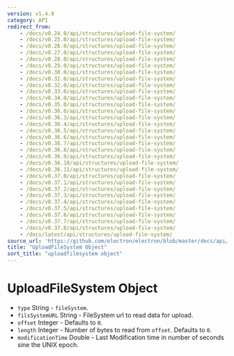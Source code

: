 ```yaml
---
version: v1.4.9
category: API
redirect_from:
    - /docs/v0.24.0/api/structures/upload-file-system/
    - /docs/v0.25.0/api/structures/upload-file-system/
    - /docs/v0.26.0/api/structures/upload-file-system/
    - /docs/v0.27.0/api/structures/upload-file-system/
    - /docs/v0.28.0/api/structures/upload-file-system/
    - /docs/v0.29.0/api/structures/upload-file-system/
    - /docs/v0.30.0/api/structures/upload-file-system/
    - /docs/v0.31.0/api/structures/upload-file-system/
    - /docs/v0.32.0/api/structures/upload-file-system/
    - /docs/v0.33.0/api/structures/upload-file-system/
    - /docs/v0.34.0/api/structures/upload-file-system/
    - /docs/v0.35.0/api/structures/upload-file-system/
    - /docs/v0.36.0/api/structures/upload-file-system/
    - /docs/v0.36.3/api/structures/upload-file-system/
    - /docs/v0.36.4/api/structures/upload-file-system/
    - /docs/v0.36.5/api/structures/upload-file-system/
    - /docs/v0.36.6/api/structures/upload-file-system/
    - /docs/v0.36.7/api/structures/upload-file-system/
    - /docs/v0.36.8/api/structures/upload-file-system/
    - /docs/v0.36.9/api/structures/upload-file-system/
    - /docs/v0.36.10/api/structures/upload-file-system/
    - /docs/v0.36.11/api/structures/upload-file-system/
    - /docs/v0.37.0/api/structures/upload-file-system/
    - /docs/v0.37.1/api/structures/upload-file-system/
    - /docs/v0.37.2/api/structures/upload-file-system/
    - /docs/v0.37.3/api/structures/upload-file-system/
    - /docs/v0.37.4/api/structures/upload-file-system/
    - /docs/v0.37.5/api/structures/upload-file-system/
    - /docs/v0.37.6/api/structures/upload-file-system/
    - /docs/v0.37.7/api/structures/upload-file-system/
    - /docs/v0.37.8/api/structures/upload-file-system/
    - /docs/latest/api/structures/upload-file-system/
source_url: 'https://github.com/electron/electron/blob/master/docs/api/structures/upload-file-system.md'
title: "UploadFileSystem Object"
sort_title: "uploadfilesystem object"
---
```


# UploadFileSystem Object

* `type` String - `fileSystem`.
* `filsSystemURL` String - FileSystem url to read data for upload.
* `offset` Integer - Defaults to `0`.
* `length` Integer - Number of bytes to read from `offset`.
  Defaults to `0`.
* `modificationTime` Double - Last Modification time in
  number of seconds sine the UNIX epoch.
